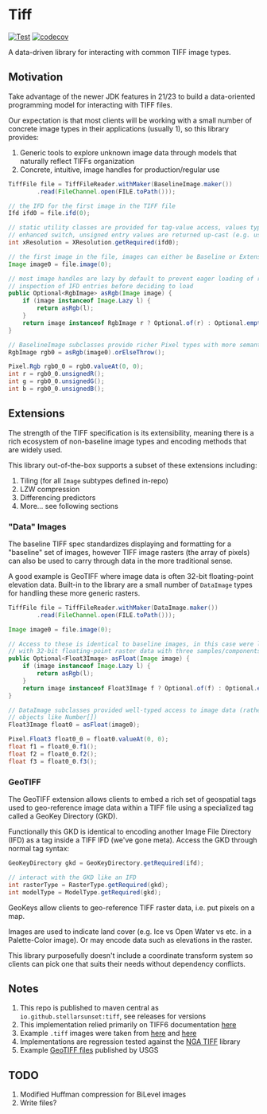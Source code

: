 # Tiff

[![Test](https://github.com/stellarsunset/tiff/actions/workflows/test.yaml/badge.svg)](https://github.com/stellarsunset/tiff/actions/workflows/test.yaml)
[![codecov](https://codecov.io/gh/stellarsunset/tiff/graph/badge.svg?token=2SZ6MJxyXA)](https://codecov.io/gh/stellarsunset/tiff)

A data-driven library for interacting with common TIFF image types.

## Motivation

Take advantage of the newer JDK features in 21/23 to build a data-oriented programming model for interacting with TIFF
files.

Our expectation is that most clients will be working with a small number of concrete image types in their applications
(usually 1), so this library provides:

1. Generic tools to explore unknown image data through models that naturally reflect TIFFs organization
2. Concrete, intuitive, image handles for production/regular use

```java
TiffFile file = TiffFileReader.withMaker(BaselineImage.maker())
        .read(FileChannel.open(FILE.toPath()));

// the IFD for the first image in the TIFF file
Ifd ifd0 = file.ifd(0);

// static utility classes are provided for tag-value access, values types are handled via 
// enhanced switch, unsigned entry values are returned up-cast (e.g. ushort -> int)
int xResolution = XResolution.getRequired(ifd0);

// the first image in the file, images can either be Baseline or Extension types
Image image0 = file.image(0);

// most image handles are lazy by default to prevent eager loading of raster data, allowing 
// inspection of IFD entries before deciding to load
public Optional<RgbImage> asRgb(Image image) {
    if (image instanceof Image.Lazy l) {
        return asRgb(l);
    }
    return image instanceof RgbImage r ? Optional.of(r) : Optional.empty();
}

// BaselineImage subclasses provide richer Pixel types with more semantic information
RgbImage rgb0 = asRgb(image0).orElseThrow();

Pixel.Rgb rgb0_0 = rgb0.valueAt(0, 0);
int r = rgb0_0.unsignedR();
int g = rgb0_0.unsignedG();
int b = rgb0_0.unsignedB();
```

## Extensions

The strength of the TIFF specification is its extensibility, meaning there is a rich ecosystem of non-baseline
image types and encoding methods that are widely used.

This library out-of-the-box supports a subset of these extensions including:

1. Tiling (for all `Image` subtypes defined in-repo)
2. LZW compression
3. Differencing predictors
4. More... see following sections

### "Data" Images

The baseline TIFF spec standardizes displaying and formatting for a "baseline" set of images, however TIFF image rasters
(the array of pixels) can also be used to carry through data in the more traditional sense.

A good example is GeoTIFF where image data is often 32-bit floating-point elevation data. Built-in to the library are a
small number of `DataImage` types for handling these more generic rasters.

```java
TiffFile file = TiffFileReader.withMaker(DataImage.maker())
        .read(FileChannel.open(FILE.toPath()));

Image image0 = file.image(0);

// Access to these is identical to baseline images, in this case were looking for an image 
// with 32-bit floating-point raster data with three samples/components per pixel
public Optional<Float3Image> asFloat(Image image) {
    if (image instanceof Image.Lazy l) {
        return asRgb(l);
    }
    return image instanceof Float3Image f ? Optional.of(f) : Optional.empty();
}

// DataImage subclasses provided well-typed access to image data (rather than using boxed 
// objects like Number[])
Float3Image float0 = asFloat(image0);

Pixel.Float3 float0_0 = float0.valueAt(0, 0);
float f1 = float0_0.f1();
float f2 = float0_0.f2();
float f3 = float0_0.f3();
```

### GeoTIFF

The GeoTIFF extension allows clients to embed a rich set of geospatial tags used to geo-reference image data within a
TIFF file using a specialized tag called a GeoKey Directory (GKD).

Functionally this GKD is identical to encoding another Image File Directory (IFD) as a tag inside a TIFF IFD (we've gone
meta). Access the GKD through normal tag syntax:

```java
GeoKeyDirectory gkd = GeoKeyDirectory.getRequired(ifd);

// interact with the GKD like an IFD
int rasterType = RasterType.getRequired(gkd);
int modelType = ModelType.getRequired(gkd);
```

GeoKeys allow clients to geo-reference TIFF raster data, i.e. put pixels on a map.

Images are used to indicate land cover (e.g. Ice vs Open Water vs etc. in a Palette-Color image). Or may encode data
such
as elevations in the raster.

This library purposefully doesn't include a coordinate transform system so clients can pick one that suits their needs
without dependency conflicts.

## Notes

1. This repo is published to maven central as `io.github.stellarsunset:tiff`, see releases for versions
2. This implementation relied primarily on TIFF6
   documentation [here](https://www.itu.int/itudoc/itu-t/com16/tiff-fx/docs/tiff6.pdf)
3. Example `.tiff` images were taken from [here](https://people.math.sc.edu/Burkardt/data/tif/tif.html)
   and [here](https://github.com/tlnagy/exampletiffs/tree/master)
4. Implementations are regression tested against the [NGA TIFF](https://github.com/ngageoint/tiff-java) library
5. Example [GeoTIFF files](https://prd-tnm.s3.amazonaws.com/index.html?prefix=StagedProducts/Elevation/) published by
   USGS

## TODO

1. Modified Huffman compression for BiLevel images
2. Write files? 
